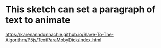 # This sketch can set a paragraph of text to animate
https://karenanndonnachie.github.io/Slave-To-The-Algorithm/P5js/TextParaMobyDick/index.html
